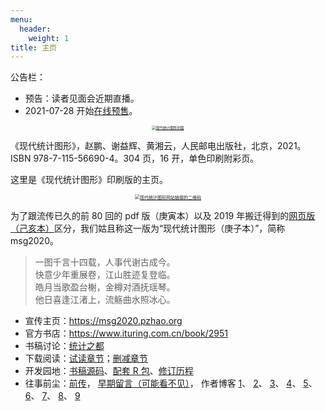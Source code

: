 ```yaml
---
menu:
  header:
    weight: 1
title: 主页
---
```


<div class="embed-left">
公告栏：

- 预告：读者见面会近期直播。
- 2021-07-28 开始[在线预售](https://www.ituring.com.cn/book/2951)。

<center>
<a href="image/msg2020-bookcover.png">
  <img src="image/msg2020-bookcover.png" style="zoom: 40%;" align="middle" alt="现代统计图形封面" />
</a>
</center>
</div>

《现代统计图形》，赵鹏、谢益辉、黄湘云，人民邮电出版社，北京，2021。ISBN 978-7-115-56690-4。304 页，16 开，单色印刷附彩页。

这里是《现代统计图形》印刷版的主页。

<div class="embed-right">
<center>
<a href="image/msg2020-qr.png">
  <img src="image/msg2020-qr.png" style="zoom: 50%;" align="middle" alt="现代统计图形网站链接的二维码" />
</a>
</center>
</div>

为了跟流传已久的前 80 回的 pdf 版（庚寅本）以及 2019 年搬迁得到的[网页版（己亥本）](https://bookdown.org/xiangyun/msg/)区分，我们姑且称这一版为“现代统计图形（庚子本）”，简称 msg2020。

<div class="quote-right">

> 一图千言十四载，人事代谢古成今。  
> 快意少年重展卷，江山胜迹复登临。  
> 皓月当歌盈台榭，金樽对酒抚瑶琴。  
> 他日喜逢江渚上，流觞曲水照冰心。

</div>

- 宣传主页：<https://msg2020.pzhao.org>
- 官方书店：<https://www.ituring.com.cn/book/2951>
- 书稿讨论：[统计之都](https://d.cosx.org/d/421648)
- 下载阅读：[试读章节](/../docs/msg-trailer.pdf)；[删减章节](/../docs/msg-removed.pdf)
- 开发园地：[书稿源码](https://github.com/XiangyunHuang/MSG-Book/tree/edition1)、[配套 R 包](https://github.com/yihui/MSG/issues)、[修订历程](https://github.com/XiangyunHuang/MSG-Book/issues/88)
- 往事前尘：[前传](https://d.cosx.org/d/420857)，
[早期留言（可能看不见）](https://yihui.org/cn/publication/)，
作者博客 
[1](https://yihui.org/cn/2010/03/feel-charmed-etc/)、
[2](https://yihui.org/cn/2010/08/art-of-points-in-r/)、 [3](https://yihui.org/cn/2010/09/msg-graphics-gallery-finished/)、
[4](https://yihui.org/cn/2010/08/modern-stat-graphics-manuscript/)、 
[5](https://yihui.org/cn/2012/06/quick-notes/)、
[6](https://yihui.org/cn/2013/02/waiting-for-thousand-years/)、
[7](https://yihui.org/cn/2018/09/inbox-zero/)、
[8](https://yihui.org/cn/2021/03/dad-rice/)、
[9](https://yihui.org/cn/2021/07/ancient-stat-graphics/)
